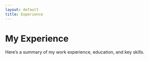 ```yaml
---
layout: default
title: Experience
---
```


# My Experience
Here’s a summary of my work experience, education, and key skills.
